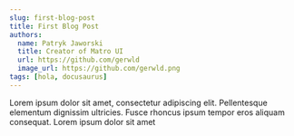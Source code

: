 ```yaml
---
slug: first-blog-post
title: First Blog Post
authors:
  name: Patryk Jaworski
  title: Creator of Matro UI
  url: https://github.com/gerwld
  image_url: https://github.com/gerwld.png
tags: [hola, docusaurus]
---
```


Lorem ipsum dolor sit amet, consectetur adipiscing elit. Pellentesque elementum dignissim ultricies. Fusce rhoncus ipsum tempor eros aliquam consequat. Lorem ipsum dolor sit amet
